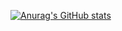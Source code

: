 [![Anurag's GitHub stats](https://github-readme-stats.vercel.app/api?username=glemoss)](https://github.com/anuraghazra/github-readme-stats)
